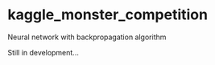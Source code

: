 # kaggle_monster_competition
Neural network with backpropagation algorithm

Still in development...
